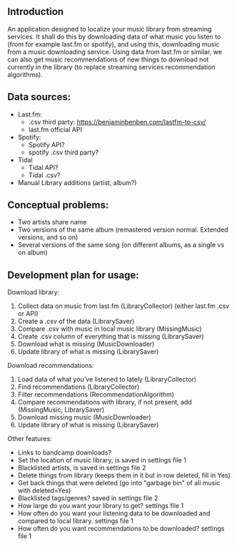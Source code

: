 ## Introduction
An application designed to localize your music library from streaming services. 
It shall do this by downloading data of what music you listen to (from for example last.fm or spotify),
and using this, downloading music from a music downloading service. Using data from last.fm or similar, 
we can also get music recommendations of new things to download not currently in the library (to replace
streaming services recommendation algorithms). 


## Data sources:
- Last.fm:
    - .csv third party: https://benjaminbenben.com/lastfm-to-csv/
    - last.fm official API
- Spotify:
    - Spotify API?
    - spotify .csv third party?
- Tidal 
    - Tidal API?
    - Tidal .csv?
- Manual Library additions (artist, album?)

## Conceptual problems: 
- Two artists share name
- Two versions of the same album (remastered version normal. Extended versions, and so on)
- Several versions of the same song (on different albums, as a single vs on album)

## Development plan for usage:

Download library:
1. Collect data on music from last.fm (LibraryCollector) (either last.fm .csv or API)
2. Create a .csv of the data (LibrarySaver)
3. Compare .csv with music in local music library (MissingMusic)
4. Create .csv column of everything that is missing (LibrarySaver)
7. Download what is missing (MusicDownloader)
8. Update library of what is missing (LibrarySaver)

Download recommendations:
1. Load data of what you've listened to lately (LibraryCollector)
2. Find recommendations (LibraryCollector)
3. Filter recommendations (RecommendationAlgorithm)
3. Compare recommendations with library, if not present, add (MissingMusic, LibrarySaver)
4. Download missing music (MusicDownloader)
5. Update library of what is missing (LibrarySaver)

Other features:
- Links to bandcamp downloads?
- Set the location of music library, is saved in settings file 1
- Blacklisted artists, is saved in settings file 2 
- Delete things from library (keeps them in it but in row deleted, fill in Yes)
- Get back things that were deleted (go into "garbage bin" of all music with deleted=Yes)
- Blacklisted tags/genres? saved in settings file 2
- How large do you want your library to get? settings file 1
- How often do you want your listening data to be downloaded and compared to local library. settings file 1
- How often do you want recommendations to be downloaded? settings file 1
